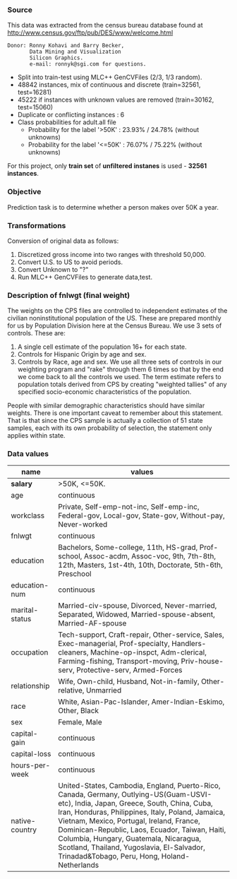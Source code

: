 ### Source

This data was extracted from the census bureau database found at http://www.census.gov/ftp/pub/DES/www/welcome.html
```
Donor: Ronny Kohavi and Barry Becker,
       Data Mining and Visualization
       Silicon Graphics.
       e-mail: ronnyk@sgi.com for questions.
```
* Split into train-test using MLC++ GenCVFiles (2/3, 1/3 random).
* 48842 instances, mix of continuous and discrete    (train=32561, test=16281)
* 45222 if instances with unknown values are removed (train=30162, test=15060)
* Duplicate or conflicting instances : 6
* Class probabilities for adult.all file
  * Probability for the label '>50K'  : 23.93% / 24.78% (without unknowns)
  * Probability for the label '<=50K' : 76.07% / 75.22% (without unknowns)

For this project, only __train set__ of __unfiltered instanes__ is used - __32561 instances__.

### Objective
Prediction task is to determine whether a person makes over 50K a year.


### Transformations
Conversion of original data as follows:
1. Discretized gross income into two ranges with threshold 50,000.
2. Convert U.S. to US to avoid periods.
3. Convert Unknown to "?"
4. Run MLC++ GenCVFiles to generate data,test.


### Description of fnlwgt (final weight)
The weights on the CPS files are controlled to independent estimates of the
civilian noninstitutional population of the US.  These are prepared monthly
for us by Population Division here at the Census Bureau.  We use 3 sets of
controls.
These are:
1. A single cell estimate of the population 16+ for each state.
2. Controls for Hispanic Origin by age and sex.
3. Controls by Race, age and sex.
We use all three sets of controls in our weighting program and "rake" through
them 6 times so that by the end we come back to all the controls we used.
The term estimate refers to population totals derived from CPS by creating
"weighted tallies" of any specified socio-economic characteristics of the
population.

People with similar demographic characteristics should have
similar weights.  There is one important caveat to remember
about this statement.  That is that since the CPS sample is
actually a collection of 51 state samples, each with its own
probability of selection, the statement only applies within
state.

### Data values
| name | values |
|------|--------|
| __salary__ | >50K, <=50K.|
| age | continuous |
| workclass | Private, Self-emp-not-inc, Self-emp-inc, Federal-gov, Local-gov, State-gov, Without-pay, Never-worked |
| fnlwgt | continuous |
| education | Bachelors, Some-college, 11th, HS-grad, Prof-school, Assoc-acdm, Assoc-voc, 9th, 7th-8th, 12th, Masters, 1st-4th, 10th, Doctorate, 5th-6th, Preschool |
| education-num | continuous |
| marital-status | Married-civ-spouse, Divorced, Never-married, Separated, Widowed, Married-spouse-absent, Married-AF-spouse |
| occupation | Tech-support, Craft-repair, Other-service, Sales, Exec-managerial, Prof-specialty, Handlers-cleaners, Machine-op-inspct, Adm-clerical, Farming-fishing, Transport-moving, Priv-house-serv, Protective-serv, Armed-Forces |
| relationship | Wife, Own-child, Husband, Not-in-family, Other-relative, Unmarried |
| race | White, Asian-Pac-Islander, Amer-Indian-Eskimo, Other, Black |
| sex | Female, Male |
| capital-gain | continuous |
| capital-loss | continuous |
| hours-per-week | continuous |
| native-country | United-States, Cambodia, England, Puerto-Rico, Canada, Germany, Outlying-US(Guam-USVI-etc), India, Japan, Greece, South, China, Cuba, Iran, Honduras, Philippines, Italy, Poland, Jamaica, Vietnam, Mexico, Portugal, Ireland, France, Dominican-Republic, Laos, Ecuador, Taiwan, Haiti, Columbia, Hungary, Guatemala, Nicaragua, Scotland, Thailand, Yugoslavia, El-Salvador, Trinadad&Tobago, Peru, Hong, Holand-Netherlands |